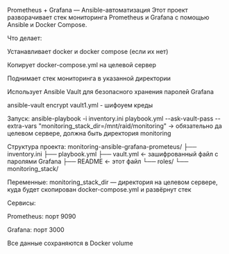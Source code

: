 Prometheus + Grafana — Ansible-автоматизация
Этот проект разворачивает стек мониторинга Prometheus и Grafana с помощью Ansible и Docker Compose.

Что делает:

Устанавливает docker и docker compose (если их нет)

Копирует docker-compose.yml на целевой сервер

Поднимает стек мониторинга в указанной директории

Использует Ansible Vault для безопасного хранения паролей Grafana

ansible-vault encrypt vault1.yml - шифоуем креды
 
Запуск:
ansible-playbook -i inventory.ini playbook.yml
--ask-vault-pass
--extra-vars "monitoring_stack_dir=/mnt/raid/monitoring" -> обязательно да целевом сервере, должна быть директория monitoring

Структура проекта:
monitoring-ansible-grafana-prometeus/
├── inventory.ini
├── playbook.yml
├── vault.yml ← зашифрованный файл с паролями Grafana
├── README ← этот файл
└── roles/
└── monitoring_stack/

Переменные:
monitoring_stack_dir — директория на целевом сервере, куда будет скопирован docker-compose.yml и развёрнут стек

Сервисы:

Prometheus: порт 9090

Grafana: порт 3000

Все данные сохраняются в Docker volume
